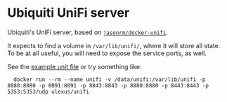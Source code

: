 # Ubiquiti UniFi server

Ubiquiti's UniFi server, based on [`jasonrm/docker-unifi`](https://github.com/jasonrm/docker-unifi).

It expects to find a volume in `/var/lib/unifi/`, where it will store all state.  To be at all useful, you will need to expose the service ports, as well. 

See the [example unit file](/unifi.service) or try something like:

```
  docker run --rm --name unifi -v /data/unifi:/var/lib/unifi -p 8080:8080 -p 8091:8091 -p 8843:8843 -p 8880:8880 -p 8443:8443 -p 5353:5353/udp ulexus/unifi
```
